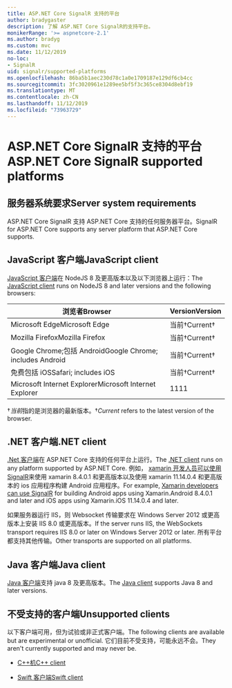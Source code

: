 ```yaml
---
title: ASP.NET Core SignalR 支持的平台
author: bradygaster
description: 了解 ASP.NET Core SignalR的支持平台。
monikerRange: '>= aspnetcore-2.1'
ms.author: bradyg
ms.custom: mvc
ms.date: 11/12/2019
no-loc:
- SignalR
uid: signalr/supported-platforms
ms.openlocfilehash: 86ba5b1aec230d78c1a0e1709187e129df6cb4cc
ms.sourcegitcommit: 3fc3020961e1289ee5bf5f3c365ce8304d8ebf19
ms.translationtype: MT
ms.contentlocale: zh-CN
ms.lasthandoff: 11/12/2019
ms.locfileid: "73963729"
---
```

# <a name="aspnet-core-opno-locsignalr-supported-platforms"></a><span data-ttu-id="2cc24-103">ASP.NET Core SignalR 支持的平台</span><span class="sxs-lookup"><span data-stu-id="2cc24-103">ASP.NET Core SignalR supported platforms</span></span>

## <a name="server-system-requirements"></a><span data-ttu-id="2cc24-104">服务器系统要求</span><span class="sxs-lookup"><span data-stu-id="2cc24-104">Server system requirements</span></span>

<span data-ttu-id="2cc24-105">ASP.NET Core SignalR 支持 ASP.NET Core 支持的任何服务器平台。</span><span class="sxs-lookup"><span data-stu-id="2cc24-105">SignalR for ASP.NET Core supports any server platform that ASP.NET Core supports.</span></span>

## <a name="javascript-client"></a><span data-ttu-id="2cc24-106">JavaScript 客户端</span><span class="sxs-lookup"><span data-stu-id="2cc24-106">JavaScript client</span></span>

<span data-ttu-id="2cc24-107">[JavaScript 客户端](https://www.npmjs.com/package/@aspnet/signalr)在 NodeJS 8 及更高版本以及以下浏览器上运行：</span><span class="sxs-lookup"><span data-stu-id="2cc24-107">The [JavaScript client](https://www.npmjs.com/package/@aspnet/signalr) runs on NodeJS 8 and later versions and the following browsers:</span></span>

| <span data-ttu-id="2cc24-108">浏览者</span><span class="sxs-lookup"><span data-stu-id="2cc24-108">Browser</span></span>                         | <span data-ttu-id="2cc24-109">Version</span><span class="sxs-lookup"><span data-stu-id="2cc24-109">Version</span></span>         |
| ------------------------------- | --------------- |
| <span data-ttu-id="2cc24-110">Microsoft Edge</span><span class="sxs-lookup"><span data-stu-id="2cc24-110">Microsoft Edge</span></span>                  | <span data-ttu-id="2cc24-111">当前&dagger;</span><span class="sxs-lookup"><span data-stu-id="2cc24-111">Current&dagger;</span></span> |
| <span data-ttu-id="2cc24-112">Mozilla Firefox</span><span class="sxs-lookup"><span data-stu-id="2cc24-112">Mozilla Firefox</span></span>                 | <span data-ttu-id="2cc24-113">当前&dagger;</span><span class="sxs-lookup"><span data-stu-id="2cc24-113">Current&dagger;</span></span> |
| <span data-ttu-id="2cc24-114">Google Chrome;包括 Android</span><span class="sxs-lookup"><span data-stu-id="2cc24-114">Google Chrome; includes Android</span></span> | <span data-ttu-id="2cc24-115">当前&dagger;</span><span class="sxs-lookup"><span data-stu-id="2cc24-115">Current&dagger;</span></span> |
| <span data-ttu-id="2cc24-116">免费包括 iOS</span><span class="sxs-lookup"><span data-stu-id="2cc24-116">Safari; includes iOS</span></span>            | <span data-ttu-id="2cc24-117">当前&dagger;</span><span class="sxs-lookup"><span data-stu-id="2cc24-117">Current&dagger;</span></span> |
| <span data-ttu-id="2cc24-118">Microsoft Internet Explorer</span><span class="sxs-lookup"><span data-stu-id="2cc24-118">Microsoft Internet Explorer</span></span>     | <span data-ttu-id="2cc24-119">11</span><span class="sxs-lookup"><span data-stu-id="2cc24-119">11</span></span>              |

<span data-ttu-id="2cc24-120">&dagger;*当前*指的是浏览器的最新版本。</span><span class="sxs-lookup"><span data-stu-id="2cc24-120">&dagger;*Current* refers to the latest version of the browser.</span></span>

## <a name="net-client"></a><span data-ttu-id="2cc24-121">.NET 客户端</span><span class="sxs-lookup"><span data-stu-id="2cc24-121">.NET client</span></span>

<span data-ttu-id="2cc24-122">[.Net 客户端](https://www.nuget.org/packages/Microsoft.AspNetCore.SignalR/)在 ASP.NET Core 支持的任何平台上运行。</span><span class="sxs-lookup"><span data-stu-id="2cc24-122">The [.NET client](https://www.nuget.org/packages/Microsoft.AspNetCore.SignalR/) runs on any platform supported by ASP.NET Core.</span></span> <span data-ttu-id="2cc24-123">例如， [xamarin 开发人员可以使用 SignalR](https://github.com/aspnet/Announcements/issues/305)来使用 xamarin 8.4.0.1 和更高版本以及使用 xamarin 11.14.0.4 和更高版本的 ios 应用程序构建 Android 应用程序。</span><span class="sxs-lookup"><span data-stu-id="2cc24-123">For example, [Xamarin developers can use SignalR](https://github.com/aspnet/Announcements/issues/305) for building Android apps using Xamarin.Android 8.4.0.1 and later and iOS apps using Xamarin.iOS 11.14.0.4 and later.</span></span>

<span data-ttu-id="2cc24-124">如果服务器运行 IIS，则 Websocket 传输要求在 Windows Server 2012 或更高版本上安装 IIS 8.0 或更高版本。</span><span class="sxs-lookup"><span data-stu-id="2cc24-124">If the server runs IIS, the WebSockets transport requires IIS 8.0 or later on Windows Server 2012 or later.</span></span> <span data-ttu-id="2cc24-125">所有平台都支持其他传输。</span><span class="sxs-lookup"><span data-stu-id="2cc24-125">Other transports are supported on all platforms.</span></span>

## <a name="java-client"></a><span data-ttu-id="2cc24-126">Java 客户端</span><span class="sxs-lookup"><span data-stu-id="2cc24-126">Java client</span></span>

<span data-ttu-id="2cc24-127">[Java 客户端](https://search.maven.org/artifact/com.microsoft.aspnet/signalr)支持 java 8 及更高版本。</span><span class="sxs-lookup"><span data-stu-id="2cc24-127">The [Java client](https://search.maven.org/artifact/com.microsoft.aspnet/signalr) supports Java 8 and later versions.</span></span>

## <a name="unsupported-clients"></a><span data-ttu-id="2cc24-128">不受支持的客户端</span><span class="sxs-lookup"><span data-stu-id="2cc24-128">Unsupported clients</span></span>

<span data-ttu-id="2cc24-129">以下客户端可用，但为试验或非正式客户端。</span><span class="sxs-lookup"><span data-stu-id="2cc24-129">The following clients are available but are experimental or unofficial.</span></span> <span data-ttu-id="2cc24-130">它们目前不受支持，可能永远不会。</span><span class="sxs-lookup"><span data-stu-id="2cc24-130">They aren't currently supported and may never be.</span></span>

* <span data-ttu-id="2cc24-131">[C++机](https://github.com/aspnet/SignalR/tree/master/clients/cpp)</span><span class="sxs-lookup"><span data-stu-id="2cc24-131">[C++ client](https://github.com/aspnet/SignalR/tree/master/clients/cpp)</span></span>

* <span data-ttu-id="2cc24-132">[Swift 客户端](https://github.com/moozzyk/SignalR-Client-Swift)</span><span class="sxs-lookup"><span data-stu-id="2cc24-132">[Swift client](https://github.com/moozzyk/SignalR-Client-Swift)</span></span>
